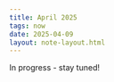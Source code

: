 ```yaml
---
title: April 2025
tags: now
date: 2025-04-09
layout: note-layout.html
---
```

In progress - stay tuned!